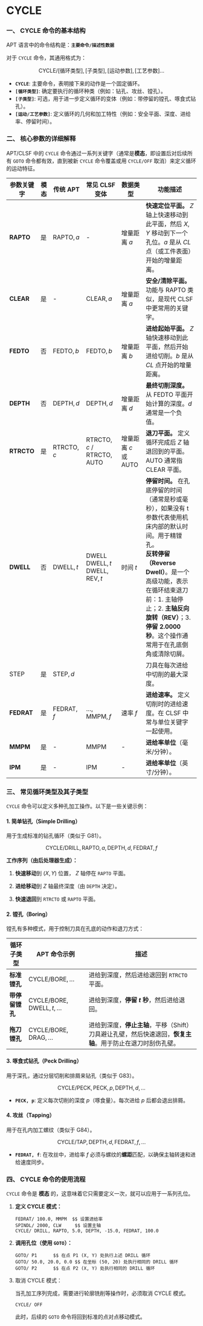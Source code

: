 # CYCLE
### 一、 CYCLE 命令的基本结构

APT 语言中的命令结构是：**`主要命令/描述性数据`**

对于 `CYCLE` 命令，其通用格式为：

$$\text{CYCLE}/\text{[循环类型]}, [\text{子类型}], [\text{运动参数}], [\text{工艺参数}] \ldots$$

- **`CYCLE`**: 主要命令，表明接下来的动作是一个固定循环。
- **`[循环类型]`**: 确定要执行的循环种类（例如：钻孔、攻丝、镗孔）。
- **`[子类型]`**: 可选，用于进一步定义循环的变体（例如：带停留的镗孔、啄食式钻孔）。
- **`[运动/工艺参数]`**: 定义循环的几何和加工特性（例如：安全平面、深度、进给率、停留时间）。
    

### 二、 核心参数的详细解释

APT/CLSF 中的 `CYCLE` 命令通过一系列关键字（通常是**模态**，即设置后对后续所有 `GOTO` 命令都有效，直到被新 `CYCLE` 命令覆盖或用 `CYCLE/OFF` 取消）来定义循环的运动特征。

| **参数关键字**           | 模态  | **传统 APT**         | **常见 CLSF 变体**                                                | **数据类型**                 | **功能描述**                                                                                                                                                                    |
| ------------------- | --- | ------------------ | ------------------------------------------------------------- | ------------------------ | --------------------------------------------------------------------------------------------------------------------------------------------------------------------------- |
| **$\text{RAPTO}$**  | 是   | $\text{RAPTO}, a$  | -                                                             | 增量距离 $a$                 | **快速定位平面。** $Z$ 轴上快速移动到此平面，然后 $X, Y$ 移动到下一个孔位。$a$ 是从 $CL$ 点（或工件表面）开始的增量距离。                                                                                                  |
| **$\text{CLEAR}$**  | 是   | -                  | $\text{CLEAR}, a$                                             | 增量距离 $a$                 | **安全/清除平面。** 功能与 $\text{RAPTO}$ 类似，是现代 CLSF 中更常用的关键字。                                                                                                                       |
| **$\text{FEDTO}$**  | 否   | $\text{FEDTO}, b$  | $\text{FEDTO}, b$                                             | 增量距离 $b$                 | **进给起始平面。** $Z$ 轴快速移动到此平面，然后开始进给切削。$b$ 是从 $CL$ 点开始的增量距离。                                                                                                                    |
| **$\text{DEPTH}$**  | 否   | $\text{DEPTH}, d$  | $\text{DEPTH}, d$                                             | 增量距离 $d$                 | **最终切削深度。** 从 $\text{FEDTO}$ 平面开始计算的深度。$d$ 通常是一个负值。                                                                                                                         |
| **$\text{RTRCTO}$** | 是   | $\text{RTRCTO}, c$ | $\text{RTRCTO}, c$ / $\text{RTRCTO}, \text{AUTO}$             | 增量距离 $c$ 或 $\text{AUTO}$ | **退刀平面。** 定义循环完成后 $Z$ 轴退回到的平面。$\text{AUTO}$ 通常指 $\text{CLEAR}$ 平面。                                                                                                          |
| **$\text{DWELL}$**  | 否   | $\text{DWELL}, t$  | $\text{DWELL}$<br>$\text{DWELL}, t$<br>$\text{DWELL, REV}, t$ | 时间 $t$                   | **停留时间。** 在孔底停留的时间（通常是秒或毫秒），如果没有 t 参数代表使用机床内部的默认时间。用于精镗孔。<br>**反转停留（Reverse Dwell）**。是一个高级功能，表示在循环结束退刀前：1. 主轴停止；2. **主轴反向旋转（REV）**；3. **停留 $2.0000$ 秒**。这个操作通常用于在孔底倒角或清除切屑。 |
| $\text{STEP}$       | 是   | $\text{STEP}, d$   |                                                               |                          | 刀具在每次进给中切削的最大深度。                                                                                                                                                            |
| **$\text{FEDRAT}$** | 是   | $\text{FEDRAT}, f$ | $\dots, \text{MMPM}, f$                                       | 速率 $f$                   | **进给速率。** 定义切削时的进给速度。在 $\text{CLSF}$ 中常与单位关键字一起使用。                                                                                                                          |
| **$\text{MMPM}$**   | 是   | -                  | $\text{MMPM}$                                                 | -                        | **进给率单位**（毫米/分钟）。                                                                                                                                                           |
| **$\text{IPM}$**    | 是   | -                  | $\text{IPM}$                                                  | -                        | **进给率单位**（英寸/分钟）。                                                                                                                                                           |


### 三、 常见循环类型及其子类型

`CYCLE` 命令可以定义多种孔加工操作。以下是一些关键示例：

#### 1. 简单钻孔（Simple Drilling）

用于生成标准的钻孔循环（类似于 G81）。

$$\text{CYCLE}/\text{DRILL}, \text{RAPTO}, a, \text{DEPTH}, d, \text{FEDRAT}, f$$

**工作序列（由后处理器生成）：**

1. **快速移动**到 $(X, Y)$ 位置， $Z$ 轴停在 `RAPTO` 平面。
    
2. **进给移动**到 $Z$ 轴最终深度（由 `DEPTH` 决定）。
    
3. **快速退回**到 `RTRCTO` 或 `RAPTO` 平面。
    

#### 2. 镗孔（Boring）

镗孔有多种模式，用于控制刀具在孔底的动作和退刀方式：

|**循环子类型**|**APT 命令示例**|**描述**|
|---|---|---|
|**标准镗孔**|$\text{CYCLE}/\text{BORE}, \dots$|进给到深度，然后进给退回到 `RTRCTO` 平面。|
|**带停留镗孔**|$\text{CYCLE}/\text{BORE}, \text{DWELL}, t, \dots$|进给到深度，**停留 $t$ 秒**，然后进给退回。|
|**拖刀镗孔**|$\text{CYCLE}/\text{BORE}, \text{DRAG}, \dots$|进给到深度，**停止主轴**，平移（Shift）刀具避让孔壁，然后快速退回，**恢复主轴**。用于防止在退刀时刮伤孔壁。|

#### 3. 啄食式钻孔（Peck Drilling）

用于深孔，通过分层切削和排屑来钻孔（类似于 G83）。

$$\text{CYCLE}/\text{PECK}, \text{PECK}, p, \text{DEPTH}, d, \dots$$

- **`PECK, p`**: 定义每次切削的深度 $p$（啄食量）。每次进给 $p$ 后都会退出排屑。
    

#### 4. 攻丝（Tapping）

用于在孔内加工螺纹（类似于 G84）。

$$\text{CYCLE}/\text{TAP}, \text{DEPTH}, d, \text{FEDRAT}, f, \dots$$

- **`FEDRAT, f`**: 在攻丝中，进给率 $f$ 必须与螺纹的**螺距**匹配，以确保主轴转速和进给速度同步。
    

### 四、 CYCLE 命令的使用流程

`CYCLE` 命令是 **模态** 的，这意味着它只需要定义一次，就可以应用于一系列孔位。

1. **定义 CYCLE 模式：**
    
    ```
    FEDRAT/ 100.0, MMPM  $$ 设置进给率
    SPINDL/ 2000, CLW     $$ 设置主轴
    CYCLE/ DRILL, RAPTO, 5.0, DEPTH, -15.0, FEDRAT, 100.0
    ```
    
2. **调用孔位（使用 `GOTO`）：**
    
    ```
    GOTO/ P1      $$ 在点 P1 (X, Y) 处执行上述 DRILL 循环
    GOTO/ 50.0, 20.0, 0.0 $$ 在坐标 (50, 20) 处执行相同的 DRILL 循环
    GOTO/ P2      $$ 在点 P2 (X, Y) 处执行相同的 DRILL 循环
    ```
    
3. 取消 CYCLE 模式：
    
    当孔加工序列完成，需要进行轮廓铣削等操作时，必须取消 CYCLE 模式。
    
    ```
    CYCLE/ OFF
    ```
    
    此时，后续的 `GOTO` 命令将回到标准的点对点移动模式。
